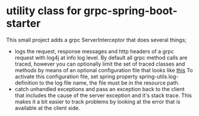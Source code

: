 # utility class for  grpc-spring-boot-starter

This small project adds a grpc ServerInterceptor that does several things;

- logs the request, response messages and http headers of a grpc request with log4j at info log level. By default all grpc method calls are traced, however you can optionally limit the set of traced  classes and methods by means of an optional configuration file that looks like [this](https://github.com/MoserMichael/grpc-spring-boot-starter-utils/blob/50d971d9af2e8da823631bc396725a56095ffe5e/grpc-spring-utils/src/main/resources/logdef.yml) To activate this configuration file, set spring property spring-utils.log-definition to the log file name, the file must be in the resource path.
- catch unhandled exceptions and pass an exception back to the client that includes the cause of the server exception and it's stack trace. This makes it a bit easier to track problems by looking at the error that is available at the client side.
 


